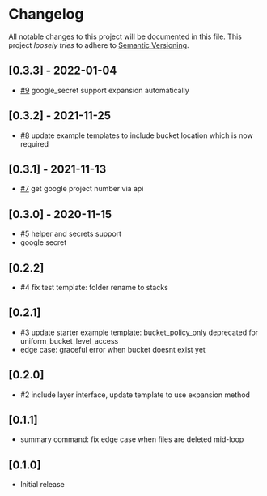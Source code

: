 # Changelog

All notable changes to this project will be documented in this file.
This project *loosely tries* to adhere to [Semantic Versioning](http://semver.org/).

## [0.3.3] - 2022-01-04
- [#9](https://github.com/boltops-tools/terraspace_provider_google/pull/9) google_secret support expansion automatically

## [0.3.2] - 2021-11-25
- [#8](https://github.com/boltops-tools/terraspace_provider_google/pull/8) update example templates to include bucket location which is now required

## [0.3.1] - 2021-11-13
- [#7](https://github.com/boltops-tools/terraspace_provider_google/pull/7) get google project number via api

## [0.3.0] - 2020-11-15
- [#5](https://github.com/boltops-tools/terraspace_provider_google/pull/5) helper and secrets support
- google secret

## [0.2.2]
- #4 fix test template: folder rename to stacks

## [0.2.1]
- #3 update starter example template: bucket_policy_only deprecated for uniform_bucket_level_access
- edge case: graceful error when bucket doesnt exist yet

## [0.2.0]
- #2 include layer interface, update template to use expansion method

## [0.1.1]
- summary command: fix edge case when files are deleted mid-loop

## [0.1.0]
- Initial release
